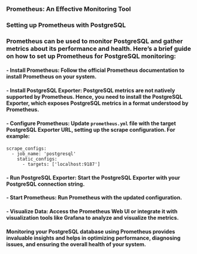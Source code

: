 ### Prometheus: An Effective Monitoring Tool

### Setting up Prometheus with PostgreSQL

### Prometheus can be used to monitor PostgreSQL and gather metrics about its performance and health. Here’s a brief guide on how to set up Prometheus for PostgreSQL monitoring:

#### - Install Prometheus: Follow the official Prometheus documentation to install Prometheus on your system.

#### - Install PostgreSQL Exporter: PostgreSQL metrics are not natively supported by Prometheus. Hence, you need to install the PostgreSQL Exporter, which exposes PostgreSQL metrics in a format understood by Prometheus.

#### - Configure Prometheus: Update `prometheus.yml` file with the target PostgreSQL Exporter URL, setting up the scrape configuration. For example:
```
scrape_configs:
  - job_name: 'postgresql'
    static_configs:
      - targets: ['localhost:9187']
```

#### - Run PostgreSQL Exporter: Start the PostgreSQL Exporter with your PostgreSQL connection string.

#### - Start Prometheus: Run Prometheus with the updated configuration.

#### - Visualize Data: Access the Prometheus Web UI or integrate it with visualization tools like Grafana to analyze and visualize the metrics.

#### Monitoring your PostgreSQL database using Prometheus provides invaluable insights and helps in optimizing performance, diagnosing issues, and ensuring the overall health of your system.
